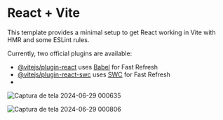 # React + Vite

This template provides a minimal setup to get React working in Vite with HMR and some ESLint rules.

Currently, two official plugins are available:

- [@vitejs/plugin-react](https://github.com/vitejs/vite-plugin-react/blob/main/packages/plugin-react/README.md) uses [Babel](https://babeljs.io/) for Fast Refresh
- [@vitejs/plugin-react-swc](https://github.com/vitejs/vite-plugin-react-swc) uses [SWC](https://swc.rs/) for Fast Refresh
- 
![Captura de tela 2024-06-29 000635](https://github.com/andersontecnicoprogramador/portfolio-react/assets/68762932/47037ee9-6869-41b3-92d7-0730e6aca855)

![Captura de tela 2024-06-29 000806](https://github.com/andersontecnicoprogramador/portfolio-react/assets/68762932/d547a59d-86cd-48cb-9f9c-c25a88b3adfe)
